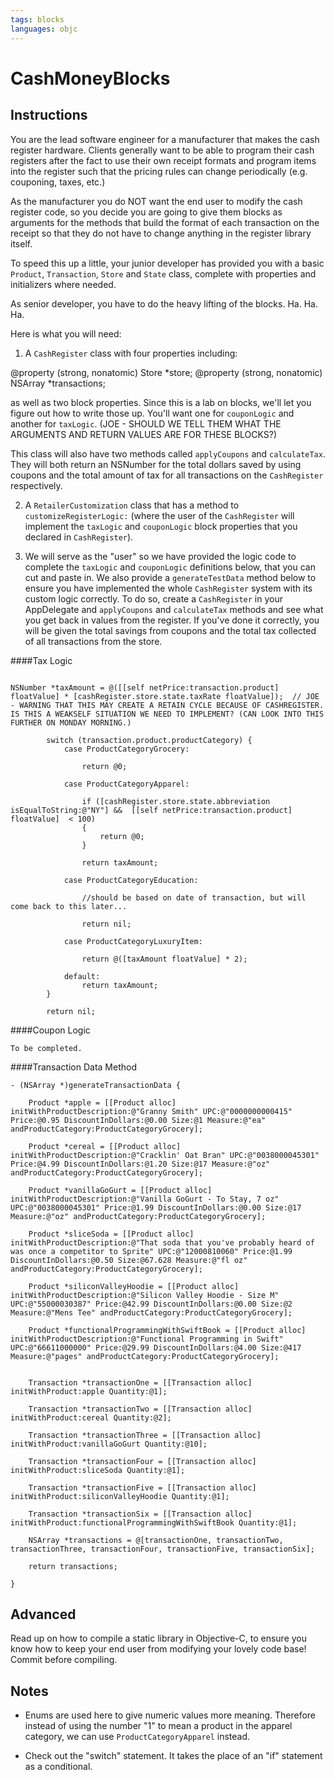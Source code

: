 ```yaml
---
tags: blocks
languages: objc
---
```


# CashMoneyBlocks

## Instructions

You are the lead software engineer for a manufacturer that makes the cash register hardware. Clients generally want to be able to program their cash registers after the fact to use their own receipt formats and program items into the register such that the pricing rules can change periodically (e.g. couponing, taxes, etc.)

As the manufacturer you do NOT want the end user to modify the cash register code, so you decide you are going to give them blocks as arguments for the methods that build the format of each transaction on the receipt so that they do not have to change anything in the register library itself.

To speed this up a little, your junior developer has provided you with a basic `Product`, `Transaction`, `Store` and `State` class, complete with properties and initializers where needed.

As senior developer, you have to do the heavy lifting of the blocks. Ha. Ha. Ha.

Here is what you will need:

1) A `CashRegister` class with four properties including:

@property (strong, nonatomic) Store *store;
@property (strong, nonatomic) NSArray *transactions;

as well as two block properties. Since this is a lab on blocks, we'll let you figure out how to write those up. You'll want one for `couponLogic` and another for `taxLogic`. (JOE - SHOULD WE TELL THEM WHAT THE ARGUMENTS AND RETURN VALUES ARE FOR THESE BLOCKS?)

This class will also have two methods called `applyCoupons` and `calculateTax`. They will both return an NSNumber for the total dollars saved by using coupons and the total amount of tax for all transactions on the `CashRegister` respectively.

2) A `RetailerCustomization` class that has a method to `customizeRegisterLogic:` (where the user of the `CashRegister` will implement the `taxLogic` and `couponLogic` block properties that you declared in `CashRegister`).

3) We will serve as the "user" so we have provided the logic code to complete the `taxLogic` and `couponLogic` definitions below, that you can cut and paste in. We also provide a `generateTestData` method below to ensure you have implemented the whole `CashRegister` system with its custom logic correctly. To do so, create a `CashRegister` in your AppDelegate and `applyCoupons` and `calculateTax` methods and see what you get back in values from the register. If you've done it correctly, you will be given the total savings from coupons and the total tax collected of all transactions from the store.

####Tax Logic
```objc

NSNumber *taxAmount = @([[self netPrice:transaction.product] floatValue] * [cashRegister.store.state.taxRate floatValue]);  // JOE - WARNING THAT THIS MAY CREATE A RETAIN CYCLE BECAUSE OF CASHREGISTER. IS THIS A WEAKSELF SITUATION WE NEED TO IMPLEMENT? (CAN LOOK INTO THIS FURTHER ON MONDAY MORNING.)
        
        switch (transaction.product.productCategory) {
            case ProductCategoryGrocery:
                
                return @0;
                
            case ProductCategoryApparel:
                
                if ([cashRegister.store.state.abbreviation isEqualToString:@"NY"] &&  [[self netPrice:transaction.product] floatValue]  < 100)
                {
                    return @0;
                }
                
                return taxAmount;
                
            case ProductCategoryEducation:
                
                //should be based on date of transaction, but will come back to this later...

                return nil;
                
            case ProductCategoryLuxuryItem:
                
                return @([taxAmount floatValue] * 2);
                
            default:
                return taxAmount;
        }
        
        return nil;
```


####Coupon Logic
```objc
To be completed.
```


####Transaction Data Method
```objc
- (NSArray *)generateTransactionData {
    
    Product *apple = [[Product alloc] initWithProductDescription:@"Granny Smith" UPC:@"0000000000415" Price:@0.95 DiscountInDollars:@0.00 Size:@1 Measure:@"ea" andProductCategory:ProductCategoryGrocery];
    
    Product *cereal = [[Product alloc] initWithProductDescription:@"Cracklin' Oat Bran" UPC:@"0038000045301" Price:@4.99 DiscountInDollars:@1.20 Size:@17 Measure:@"oz" andProductCategory:ProductCategoryGrocery];
    
    Product *vanillaGoGurt = [[Product alloc] initWithProductDescription:@"Vanilla GoGurt - To Stay, 7 oz" UPC:@"0038000045301" Price:@1.99 DiscountInDollars:@0.00 Size:@17 Measure:@"oz" andProductCategory:ProductCategoryGrocery];
    
    Product *sliceSoda = [[Product alloc] initWithProductDescription:@"That soda that you've probably heard of was once a competitor to Sprite" UPC:@"12000810060" Price:@1.99 DiscountInDollars:@0.50 Size:@67.628 Measure:@"fl oz" andProductCategory:ProductCategoryGrocery];
    
    Product *siliconValleyHoodie = [[Product alloc] initWithProductDescription:@"Silicon Valley Hoodie - Size M" UPC:@"55000030387" Price:@42.99 DiscountInDollars:@0.00 Size:@2 Measure:@"Mens Tee" andProductCategory:ProductCategoryGrocery];
    
    Product *functionalProgrammingWithSwiftBook = [[Product alloc] initWithProductDescription:@"Functional Programming in Swift" UPC:@"66611000000" Price:@29.99 DiscountInDollars:@4.00 Size:@417 Measure:@"pages" andProductCategory:ProductCategoryGrocery];

    
    Transaction *transactionOne = [[Transaction alloc] initWithProduct:apple Quantity:@1];
    
    Transaction *transactionTwo = [[Transaction alloc] initWithProduct:cereal Quantity:@2];
    
    Transaction *transactionThree = [[Transaction alloc] initWithProduct:vanillaGoGurt Quantity:@10];
    
    Transaction *transactionFour = [[Transaction alloc] initWithProduct:sliceSoda Quantity:@1];

    Transaction *transactionFive = [[Transaction alloc] initWithProduct:siliconValleyHoodie Quantity:@1];
    
    Transaction *transactionSix = [[Transaction alloc] initWithProduct:functionalProgrammingWithSwiftBook Quantity:@1];

    NSArray *transactions = @[transactionOne, transactionTwo, transactionThree, transactionFour, transactionFive, transactionSix];
    
    return transactions;
    
}

```

## Advanced
Read up on how to compile a static library in Objective-C, to ensure you know how to keep your end user from modifying your lovely code base! Commit before compiling.

## Notes

* Enums are used here to give numeric values more meaning. Therefore instead of using the number "1" to mean a product in the apparel category, we can use `ProductCategoryApparel` instead.

* Check out the "switch" statement. It takes the place of an "if" statement as a conditional.